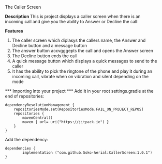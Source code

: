 The Caller Screen

****Description****
This is project displays a caller screen when there is an incoming call and give you the ability to Answer or Decline the call


****Features****
1. The caller screen which diplasys the callers name, the Answer and Decline button and a message button
2. The answer button accvgggepts the call and opens the Answer screen
3. The Decline button ends the call
4. A quick message button which displays a quick messages to send to the caller
5. It has the ability to pick the ringtone of the phone and play it during an incoming call, vibrate when on vibration and silent depending on the mode 


*** Importing into your project ***
Add it in your root settings.gradle at the end of repositories:

	dependencyResolutionManagement {
		repositoriesMode.set(RepositoriesMode.FAIL_ON_PROJECT_REPOS)
		repositories {
			mavenCentral()
			maven { url= uri("https://jitpack.io") }
		}
	}


Add the dependency:

	dependencies {
	        implementation ("com.github.Soko-Aerial:CallerScreen:1.0.1")
	}